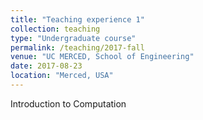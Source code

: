 ```yaml
---
title: "Teaching experience 1"
collection: teaching
type: "Undergraduate course"
permalink: /teaching/2017-fall
venue: "UC MERCED, School of Engineering"
date: 2017-08-23
location: "Merced, USA"
---
```


Introduction to Computation
